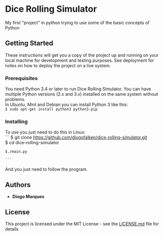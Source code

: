 # Dice Rolling Simulator
My first "project" in python trying to use some of the basic concepts of Python  

## Getting Started  
These instructions will get you a copy of the project up and running on your local machine for development and testing purposes. See deployment for notes on how to deploy the project on a live system.  

### Prerequisites  
You need Python 3.4 or later to run Dice Rolling Simulator. You can have multiple Python versions (2.x and 3.x) installed on the same system without problems.  
In Ubuntu, Mint and Debian you can install Python 3 like this:  
	```
    $ sudo apt-get install python3 python3-pip
	```
### Installing
To use you just need to do this in Linux:  
	```
	$ git clone https://github.com/diogofalken/dice-rolling-simulator.git   
	$ cd dice-rolling-simulator  

	$./main.py  

	```

And you just need to follow the program.  

## Authors
* **Diogo Marques** 

## License
This project is licensed under the MIT License - see the [LICENSE.md](LICENSE.md) file for details
